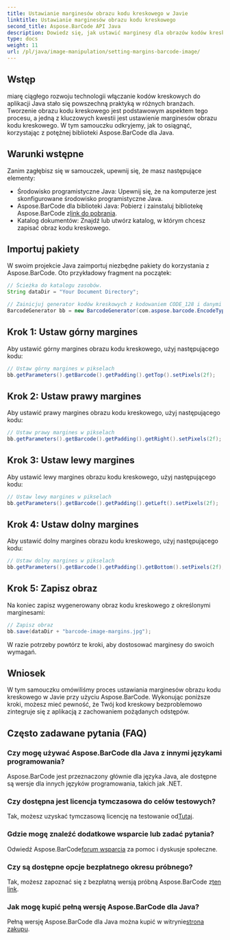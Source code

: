 ```yaml
---
title: Ustawianie marginesów obrazu kodu kreskowego w Javie
linktitle: Ustawianie marginesów obrazu kodu kreskowego
second_title: Aspose.BarCode API Java
description: Dowiedz się, jak ustawić marginesy dla obrazów kodów kreskowych w Javie przy użyciu Aspose.BarCode. Dostosuj odstępy, aby zapewnić bezproblemową integrację z aplikacją
type: docs
weight: 11
url: /pl/java/image-manipulation/setting-margins-barcode-image/
---
```


## Wstęp

miarę ciągłego rozwoju technologii włączanie kodów kreskowych do aplikacji Java stało się powszechną praktyką w różnych branżach. Tworzenie obrazu kodu kreskowego jest podstawowym aspektem tego procesu, a jedną z kluczowych kwestii jest ustawienie marginesów obrazu kodu kreskowego. W tym samouczku odkryjemy, jak to osiągnąć, korzystając z potężnej biblioteki Aspose.BarCode dla Java.

## Warunki wstępne

Zanim zagłębisz się w samouczek, upewnij się, że masz następujące elementy:

- Środowisko programistyczne Java: Upewnij się, że na komputerze jest skonfigurowane środowisko programistyczne Java.
-  Aspose.BarCode dla biblioteki Java: Pobierz i zainstaluj bibliotekę Aspose.BarCode z[link do pobrania](https://releases.aspose.com/barcode/java/).
- Katalog dokumentów: Znajdź lub utwórz katalog, w którym chcesz zapisać obraz kodu kreskowego.

## Importuj pakiety

W swoim projekcie Java zaimportuj niezbędne pakiety do korzystania z Aspose.BarCode. Oto przykładowy fragment na początek:

```java
// Ścieżka do katalogu zasobów.
String dataDir = "Your Document Directory";

// Zainicjuj generator kodów kreskowych z kodowaniem CODE_128 i danymi „1234567”
BarcodeGenerator bb = new BarcodeGenerator(com.aspose.barcode.EncodeTypes.CODE_128, "1234567");
```

## Krok 1: Ustaw górny margines

Aby ustawić górny margines obrazu kodu kreskowego, użyj następującego kodu:

```java
// Ustaw górny margines w pikselach
bb.getParameters().getBarcode().getPadding().getTop().setPixels(2f);
```

## Krok 2: Ustaw prawy margines

Aby ustawić prawy margines obrazu kodu kreskowego, użyj następującego kodu:

```java
// Ustaw prawy margines w pikselach
bb.getParameters().getBarcode().getPadding().getRight().setPixels(2f);
```

## Krok 3: Ustaw lewy margines

Aby ustawić lewy margines obrazu kodu kreskowego, użyj następującego kodu:

```java
// Ustaw lewy margines w pikselach
bb.getParameters().getBarcode().getPadding().getLeft().setPixels(2f);
```

## Krok 4: Ustaw dolny margines

Aby ustawić dolny margines obrazu kodu kreskowego, użyj następującego kodu:

```java
// Ustaw dolny margines w pikselach
bb.getParameters().getBarcode().getPadding().getBottom().setPixels(2f);
```

## Krok 5: Zapisz obraz

Na koniec zapisz wygenerowany obraz kodu kreskowego z określonymi marginesami:

```java
// Zapisz obraz
bb.save(dataDir + "barcode-image-margins.jpg");
```

W razie potrzeby powtórz te kroki, aby dostosować marginesy do swoich wymagań.

## Wniosek

W tym samouczku omówiliśmy proces ustawiania marginesów obrazu kodu kreskowego w Javie przy użyciu Aspose.BarCode. Wykonując poniższe kroki, możesz mieć pewność, że Twój kod kreskowy bezproblemowo zintegruje się z aplikacją z zachowaniem pożądanych odstępów.

## Często zadawane pytania (FAQ)

### Czy mogę używać Aspose.BarCode dla Java z innymi językami programowania?
Aspose.BarCode jest przeznaczony głównie dla języka Java, ale dostępne są wersje dla innych języków programowania, takich jak .NET.

### Czy dostępna jest licencja tymczasowa do celów testowych?
 Tak, możesz uzyskać tymczasową licencję na testowanie od[Tutaj](https://purchase.aspose.com/temporary-license/).

### Gdzie mogę znaleźć dodatkowe wsparcie lub zadać pytania?
 Odwiedź Aspose.BarCode[forum wsparcia](https://forum.aspose.com/c/barcode/13) za pomoc i dyskusje społeczne.

### Czy są dostępne opcje bezpłatnego okresu próbnego?
 Tak, możesz zapoznać się z bezpłatną wersją próbną Aspose.BarCode z[ten link](https://releases.aspose.com/).

### Jak mogę kupić pełną wersję Aspose.BarCode dla Java?
 Pełną wersję Aspose.BarCode dla Java można kupić w witrynie[strona zakupu](https://purchase.aspose.com/buy).
